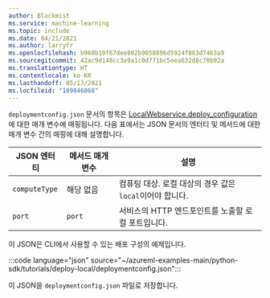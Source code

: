 ```yaml
---
author: Blackmist
ms.service: machine-learning
ms.topic: include
ms.date: 04/21/2021
ms.author: larryfr
ms.openlocfilehash: b960b19f67dee802b9058896d5924f883d7463a9
ms.sourcegitcommit: 42ac9d148cc3e9a1c0d771bc5eea632d8c70b92a
ms.translationtype: HT
ms.contentlocale: ko-KR
ms.lasthandoff: 05/13/2021
ms.locfileid: "109846068"
---
```

`deploymentconfig.json` 문서의 항목은 [LocalWebservice.deploy_configuration](/python/api/azureml-core/azureml.core.webservice.local.localwebservicedeploymentconfiguration)에 대한 매개 변수에 매핑됩니다. 다음 표에서는 JSON 문서의 엔터티 및 메서드에 대한 매개 변수 간의 매핑에 대해 설명합니다.

| JSON 엔터티 | 메서드 매개 변수 | 설명 |
| ----- | ----- | ----- |
| `computeType` | 해당 없음 | 컴퓨팅 대상. 로컬 대상의 경우 값은 `local`이어야 합니다. |
| `port` | `port` | 서비스의 HTTP 엔드포인트를 노출할 로컬 포트입니다. |

이 JSON은 CLI에서 사용할 수 있는 배포 구성의 예제입니다.


:::code language="json" source="~/azureml-examples-main/python-sdk/tutorials/deploy-local/deploymentconfig.json":::

이 JSON을 `deploymentconfig.json` 파일로 저장합니다.